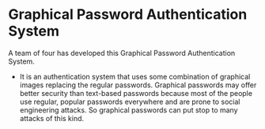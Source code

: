
# Graphical Password Authentication System

A team of four has developed this Graphical Password Authentication System.

- It is an authentication system that uses some combination of graphical images replacing the regular passwords. Graphical passwords may offer better security than text-based passwords because most of the people use regular, popular passwords everywhere and are prone to social engineering attacks. So graphical passwords can put stop to many attacks of this kind.
